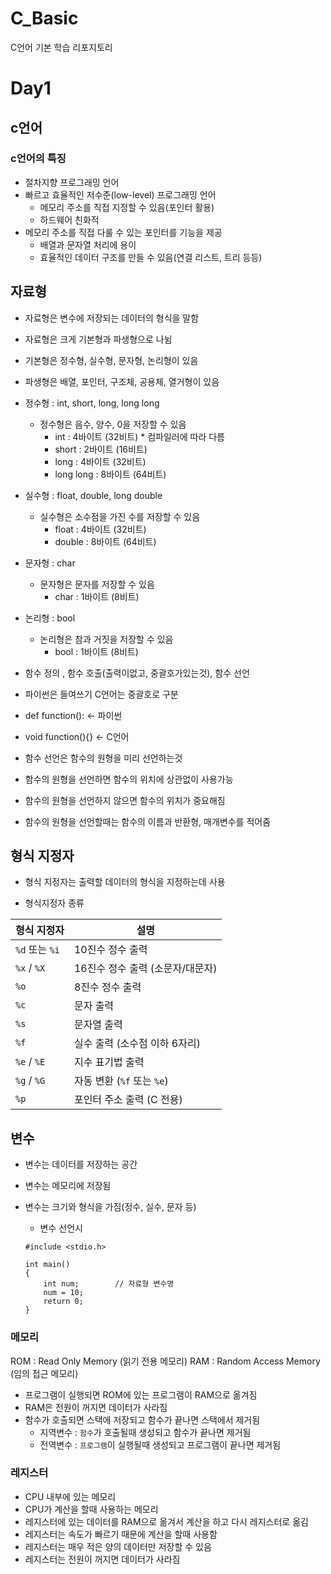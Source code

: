 # C_Basic
C언어 기본 학습 리포지토리

# Day1

## c언어

### c언어의 특징
- 절차지향 프로그래밍 언어
- 빠르고 효율적인 저수준(low-level) 프로그래밍 언어
	- 메모리 주소를 직접 지정할 수 있음(포인터 활용)
	- 하드웨어 친화적
- 메모리 주소를 직접 다룰 수 있는 포인터를 기능을 제공
	- 배열과 문자열 처리에 용이
	- 효율적인 데이터 구조를 만들 수 있음(연결 리스트, 트리 등등)


## 자료형
- 자료형은 변수에 저장되는 데이터의 형식을 말함
- 자료형은 크게 기본형과 파생형으로 나뉨
- 기본형은 정수형, 실수형, 문자형, 논리형이 있음
- 파생형은 배열, 포인터, 구조체, 공용체, 열거형이 있음

- 정수형 : int, short, long, long long
	- 정수형은 음수, 양수, 0을 저장할 수 있음
		- int : 4바이트 (32비트) * 컴파일러에 따라 다름
		- short : 2바이트 (16비트)
		- long : 4바이트 (32비트)
		- long long : 8바이트 (64비트)
- 실수형 : float, double, long double
	- 실수형은 소수점을 가진 수를 저장할 수 있음
		- float : 4바이트 (32비트)
		- double : 8바이트 (64비트)
- 문자형 : char
	- 문자형은 문자를 저장할 수 있음
		- char : 1바이트 (8비트)
- 논리형 : bool
	- 논리형은 참과 거짓을 저장할 수 있음
		- bool : 1바이트 (8비트)




- 함수 정의 , 함수 호출(출력이없고, 중괄호가있는것), 함수 선언
- 파이썬은 들여쓰기 C언어는 중괄호로 구분
- def function(): <- 파이썬
- void function(){} <- C언어
- 함수 선언은 함수의 원형을 미리 선언하는것
- 함수의 원형을 선언하면 함수의 위치에 상관없이 사용가능
- 함수의 원형을 선언하지 않으면 함수의 위치가 중요해짐
- 함수의 원형을 선언할때는 함수의 이름과 반환형, 매개변수를 적어줌



## 형식 지정자 

- 형식 지정자는 출력할 데이터의 형식을 지정하는데 사용

- 형식지정자 종류

| 형식 지정자 | 설명 |
|------------|------|
| `%d` 또는 `%i` | 10진수 정수 출력 |
| `%x` / `%X` | 16진수 정수 출력 (소문자/대문자) |
| `%o` | 8진수 정수 출력 |
| `%c` | 문자 출력 |
| `%s` | 문자열 출력 |
| `%f` | 실수 출력 (소수점 이하 6자리) |
| `%e` / `%E` | 지수 표기법 출력 |
| `%g` / `%G` | 자동 변환 (`%f` 또는 `%e`) |
| `%p` | 포인터 주소 출력 (C 전용) |



## 변수
- 변수는 데이터를 저장하는 공간
- 변수는 메모리에 저장됨
- 변수는 크기와 형식을 가짐(정수, 실수, 문자 등)

	- 변수 선언시
	```
	#include <stdio.h>

	int main()
	{
		int num;		// 자료형 변수명
		num = 10;
		return 0;
	}
	```

### 메모리

ROM : Read Only Memory (읽기 전용 메모리)
RAM : Random Access Memory (임의 접근 메모리)
- 프로그램이 실행되면 ROM에 있는 프로그램이 RAM으로 옮겨짐
- RAM은 전원이 꺼지면 데이터가 사라짐
- 함수가 호출되면 스택에 저장되고 함수가 끝나면 스택에서 제거됨
	- 지역변수 : `함수`가 호출될때 생성되고 함수가 끝나면 제거됨
	- 전역변수 : `프로그램`이 실행될때 생성되고 프로그램이 끝나면 제거됨

### 레지스터

- CPU 내부에 있는 메모리
- CPU가 계산을 할때 사용하는 메모리
- 레지스터에 있는 데이터를 RAM으로 옮겨서 계산을 하고 다시 레지스터로 옮김
- 레지스터는 속도가 빠르기 때문에 계산을 할때 사용함
- 레지스터는 매우 적은 양의 데이터만 저장할 수 있음
- 레지스터는 전원이 꺼지면 데이터가 사라짐